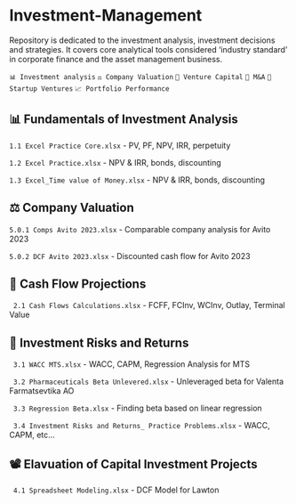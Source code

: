 # Investment-Management

Repository is dedicated to the investment analysis, investment decisions and strategies. It covers core analytical tools considered ‘industry standard’ in corporate finance and the asset management business. 

```📊 Investment analysis``` ```⚖️ Company Valuation``` ```💸 Venture Capital``` ```🛒 M&A``` ```🦄 Startup Ventures``` ```📈 Portfolio Performance```

## 📊 Fundamentals of Investment Analysis

```1.1 Excel Practice Core.xlsx``` - PV, PF, NPV, IRR, perpetuity

```1.2 Excel Practice.xlsx``` - NPV & IRR, bonds, discounting

```1.3 Excel_Time value of Money.xlsx``` - NPV & IRR, bonds, discounting

## ⚖️ Company Valuation

```5.0.1 Comps Avito 2023.xlsx``` - Comparable company analysis for Avito 2023

```5.0.2 DCF Avito 2023.xlsx``` - Discounted cash flow for Avito 2023

## 🔭 Cash Flow Projections

``` 2.1 Cash Flows Calculations.xlsx``` - FCFF, FCInv, WCInv, Outlay, Terminal Value

## 🎢 Investment Risks and Returns

``` 3.1 WACC MTS.xlsx``` -  WACC, CAPM, Regression Analysis for MTS

``` 3.2 Pharmaceuticals Beta Unlevered.xlsx``` -  Unleveraged beta for Valenta Farmatsevtika AO

``` 3.3 Regression Beta.xlsx``` -  Finding beta based on linear regression

``` 3.4 Investment Risks and Returns_ Practice Problems.xlsx``` -  WACC, CAPM, etc...

## 📽 Elavuation of Capital Investment Projects

``` 4.1 Spreadsheet Modeling.xlsx``` -  DCF Model for Lawton


